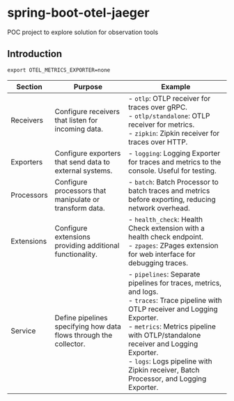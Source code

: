 # spring-boot-otel-jaeger
POC project to explore solution for observation tools
## Introduction


`export OTEL_METRICS_EXPORTER=none`

| Section   | Purpose                                                           | Example                                                                                                              |
|-----------|-------------------------------------------------------------------|----------------------------------------------------------------------------------------------------------------------|
| Receivers | Configure receivers that listen for incoming data.               | - `otlp`: OTLP receiver for traces over gRPC.<br/> - `otlp/standalone`: OTLP receiver for metrics.<br/> - `zipkin`: Zipkin receiver for traces over HTTP.                       |
| Exporters | Configure exporters that send data to external systems.          | - `logging`: Logging Exporter for traces and metrics to the console. Useful for testing.                               |
| Processors| Configure processors that manipulate or transform data.          | - `batch`: Batch Processor to batch traces and metrics before exporting, reducing network overhead.                  |
| Extensions| Configure extensions providing additional functionality.          | - `health_check`: Health Check extension with a health check endpoint.<br/> - `zpages`: ZPages extension for web interface for debugging traces.                        |
| Service   | Define pipelines specifying how data flows through the collector.| - `pipelines`: Separate pipelines for traces, metrics, and logs.<br/> - `traces`: Trace pipeline with OTLP receiver and Logging Exporter.<br/> - `metrics`: Metrics pipeline with OTLP/standalone receiver and Logging Exporter.<br/> - `logs`: Logs pipeline with Zipkin receiver, Batch Processor, and Logging Exporter. |
